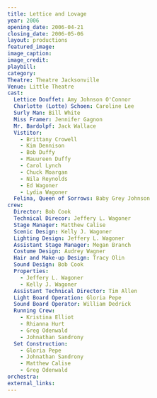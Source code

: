 ```yaml
---
title: Lettice and Lovage
year: 2006
opening_date: 2006-04-21
closing_date: 2006-05-06
layout: productions
featured_image: 
image_caption:
image_credit:
playbill: 
category: 
Theatre: Theatre Jacksonville
Venue: Little Theatre
cast:
  Lettice Douffet: Amy Johnson O'Connor
  Charlotte (Lotte) Schoen: Caroline Lee
  Surly Man: Bill White
  Miss Framer: Jennifer Gagnon
  Mr. Bardolpf: Jack Wallace
  Vistitor: 
    - Brittany Crowell
    - Kim Dennison
    - Bob Duffy
    - Mauureen Duffy
    - Carol Lynch
    - Chuck Moargan
    - Nila Reynolds
    - Ed Wagoner
    - Lydia Wagoner
  Felina, Queen of Sorrows: Baby Grey Johnson
crew:
  Director: Bob Cook
  Technical Direcor: Jeffery L. Wagoner
  Stage Manager: Matthew Calise
  Scenic Design: Kelly J. Wagoner
  Lighting Design: Jeffery L. Wagoner
  Assistant Stage Manager: Megan Branch
  Costume Design: Audrey Wagner
  Hair and Make-up Design: Tracy Olin
  Sound Design: Bob Cook
  Properties: 
    - Jeffery L. Wagoner
    - Kelly J. Wagoner
  Assistant Technical Director: Tim Allen
  Light Board Operation: Gloria Pepe
  Sound Board Operator: William Dedrick
  Running Crew: 
    - Kristina Elliot
    - Rhianna Hurt
    - Greg Odenwald
    - Johnathan Sandrony
  Set Construction: 
    - Gloria Pepe
    - Johnathan Sandrony
    - Matthew Calise
    - Greg Odenwald
orchestra:
external_links:
---
```

